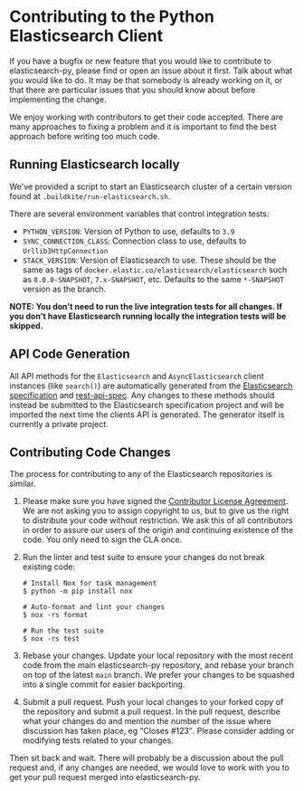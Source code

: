 # Contributing to the Python Elasticsearch Client

If you have a bugfix or new feature that you would like to contribute to
elasticsearch-py, please find or open an issue about it first. Talk about what
you would like to do. It may be that somebody is already working on it, or that
there are particular issues that you should know about before implementing the
change.

We enjoy working with contributors to get their code accepted. There are many
approaches to fixing a problem and it is important to find the best approach
before writing too much code.

## Running Elasticsearch locally

We've provided a script to start an Elasticsearch cluster of a certain version
found at `.buildkite/run-elasticsearch.sh`.

There are several environment variables that control integration tests:

- `PYTHON_VERSION`: Version of Python to use, defaults to `3.9`
- `SYNC_CONNECTION_CLASS`: Connection class to use, defaults to `Urllib3HttpConnection`
- `STACK_VERSION`: Version of Elasticsearch to use. These should be
  the same as tags of `docker.elastic.co/elasticsearch/elasticsearch`
  such as `8.0.0-SNAPSHOT`, `7.x-SNAPSHOT`, etc. Defaults to the
  same `*-SNAPSHOT` version as the branch.

**NOTE: You don't need to run the live integration tests for all changes. If
you don't have Elasticsearch running locally the integration tests will be skipped.**

## API Code Generation

All API methods for the `Elasticsearch` and `AsyncElasticsearch` client instances
(like `search()`) are automatically generated from the
[Elasticsearch specification](https://github.com/elastic/elasticsearch-specification)
and [rest-api-spec](https://github.com/elastic/elasticsearch/tree/master/rest-api-spec/src/main/resources/rest-api-spec/api).
Any changes to these methods should instead be submitted to the Elasticsearch specification project and will be imported the next time
the clients API is generated. The generator itself is currently a private project.

## Contributing Code Changes

The process for contributing to any of the Elasticsearch repositories is similar.

1. Please make sure you have signed the [Contributor License
   Agreement](http://www.elastic.co/contributor-agreement/). We are not
   asking you to assign copyright to us, but to give us the right to distribute
   your code without restriction. We ask this of all contributors in order to
   assure our users of the origin and continuing existence of the code. You only
   need to sign the CLA once.

2. Run the linter and test suite to ensure your changes do not break existing code:

   ```
   # Install Nox for task management
   $ python -m pip install nox
   
   # Auto-format and lint your changes
   $ nox -rs format
   
   # Run the test suite
   $ nox -rs test
   ```

3. Rebase your changes.
   Update your local repository with the most recent code from the main
   elasticsearch-py repository, and rebase your branch on top of the latest `main`
   branch. We prefer your changes to be squashed into a single commit for easier
   backporting.

4. Submit a pull request. Push your local changes to your forked copy of the
   repository and submit a pull request. In the pull request, describe what your
   changes do and mention the number of the issue where discussion has taken
   place, eg “Closes #123″.  Please consider adding or modifying tests related to
   your changes.

Then sit back and wait. There will probably be a discussion about the pull
request and, if any changes are needed, we would love to work with you to get
your pull request merged into elasticsearch-py.
